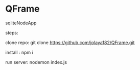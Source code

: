 # QFrame
sqliteNodeApp

steps:

clone repo: git clone https://github.com/jolaya182/QFrame.git

install : npm i

run server: nodemon index.js
